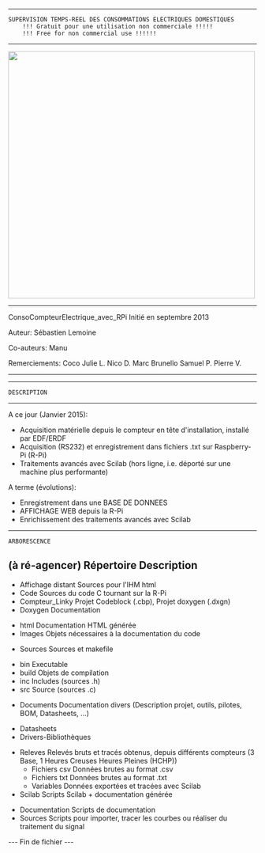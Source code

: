 ******************************************************************************************************
	SUPERVISION TEMPS-REEL DES CONSOMMATIONS ELECTRIQUES DOMESTIQUES
		!!! Gratuit pour une utilisation non commerciale !!!!!
		!!! Free for non commercial use !!!!!!
******************************************************************************************************

<img src="https://github.com/sebastien0/ConsoCompteurElectrique_avec_RPi/blob/master/Code/Compteur_Linky/Doxygen/Images/Illustration.jpg" height="500px">

********************************************
ConsoCompteurElectrique_avec_RPi
Initié en septembre 2013

Auteur:
	Sébastien Lemoine

Co-auteurs:
	Manu

Remerciements:
	Coco
	Julie L.
	Nico D.
	Marc Brunello
	Samuel P.
	Pierre V.
********************************************


********************************************
	DESCRIPTION
********************************************
A ce jour (Janvier 2015):
- Acquisition matérielle depuis le compteur en tête d'installation, installé par EDF/ERDF
- Acquisition (RS232) et enregistrement dans fichiers .txt sur Raspberry-Pi (R-Pi)
- Traitements avancés avec Scilab (hors ligne, i.e. déporté sur une machine plus performante)

A terme (évolutions):
- Enregistrement dans une BASE DE DONNEES
- AFFICHAGE WEB depuis la R-Pi
- Enrichissement des traitements avancés avec Scilab


********************************************
	ARBORESCENCE
   (à ré-agencer)
	Répertoire			Description
-----------------------------------------------------------------------------------------
+ Affichage distant		Sources pour l'IHM html
+ Code					Sources du code C tournant sur la R-Pi
 + Compteur_Linky		Projet Codeblock (.cbp), Projet doxygen (.dxgn)
  + Doxygen			Documentation
   - html			Documentation HTML générée
   - Images			Objets nécessaires à la documentation du code
  + Sources			Sources et makefile
   - bin			Executable
   - build			Objets de compilation
   - inc			Includes (sources .h)
   - src			Source (sources .c)
+ Documents			Documentation divers (Description projet, outils, pilotes, BOM, Datasheets, ...)
 - Datasheets
 - Drivers-Bibliothèques
+ Releves			Relevés bruts et tracés obtenus, depuis différents compteurs
						  (3 Base, 1 Heures Creuses Heures Pleines (HCHP))
   - Fichiers csv		Données brutes au format .csv
   - Fichiers txt		Données brutes au format .txt 
   - Variables			Données exportées et tracées avec Scilab
+ Scilab				Scripts Scilab + documentation générée
 - Documentation		Scripts de documentation
 - Sources				Scripts pour importer, tracer les courbes ou réaliser du traitement du signal


 --- Fin de fichier ---
